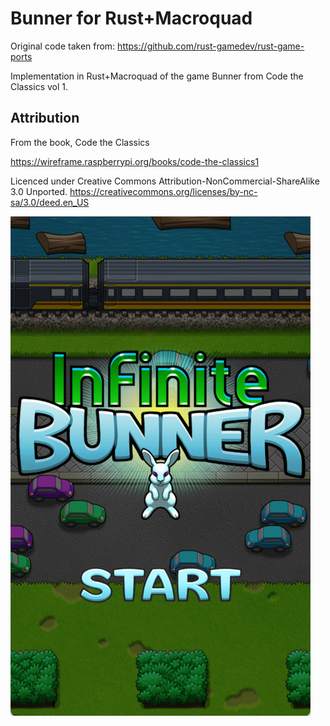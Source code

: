 # Bunner for Rust+Macroquad

Original code taken from: https://github.com/rust-gamedev/rust-game-ports

Implementation in Rust+Macroquad of the game Bunner from Code the Classics vol 1.

## Attribution

From the book, Code the Classics

https://wireframe.raspberrypi.org/books/code-the-classics1

Licenced under Creative Commons Attribution-NonCommercial-ShareAlike 3.0 Unported.
https://creativecommons.org/licenses/by-nc-sa/3.0/deed.en_US


![Game screenshot](img/bunner.png)